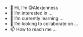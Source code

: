 - 👋 Hi, I’m @Alexjonness
- 👀 I’m interested in ...
- 🌱 I’m currently learning ...
- 💞️ I’m looking to collaborate on ...
- 📫 How to reach me ...

<!---
Alexjonness/Alexjonness is a ✨ special ✨ repository because its `README.md` (this file) appears on your GitHub profile.
You can click the Preview link to take a look at your changes.
--->
